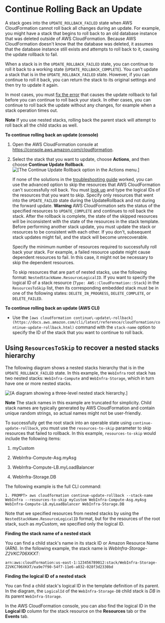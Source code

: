# Continue Rolling Back an Update<a name="using-cfn-updating-stacks-continueupdaterollback"></a>

A stack goes into the `UPDATE_ROLLBACK_FAILED` state when AWS CloudFormation cannot roll back all changes during an update\. For example, you might have a stack that begins to roll back to an old database instance that was deleted outside of AWS CloudFormation\. Because AWS CloudFormation doesn't know that the database was deleted, it assumes that the database instance still exists and attempts to roll back to it, causing the update rollback to fail\.

When a stack is in the `UPDATE_ROLLBACK_FAILED` state, you can continue to roll it back to a working state \(`UPDATE_ROLLBACK_COMPLETE`\)\. You can't update a stack that is in the `UPDATE_ROLLBACK_FAILED` state\. However, if you can continue to roll it back, you can return the stack to its original settings and then try to update it again\.

In most cases, you must [fix the error](https://docs.aws.amazon.com/AWSCloudFormation/latest/UserGuide/troubleshooting.html#troubleshooting-errors-update-rollback-failed) that causes the update rollback to fail before you can continue to roll back your stack\. In other cases, you can continue to roll back the update without any changes, for example when a stack operation times out\.

**Note**
If you use nested stacks, rolling back the parent stack will attempt to roll back all the child stacks as well\.

**To continue rolling back an update \(console\)**

1. Open the AWS CloudFormation console at [https://console\.aws\.amazon\.com/cloudformation](https://console.aws.amazon.com/cloudformation/)\.

1. Select the stack that you want to update, choose **Actions**, and then choose **Continue Update Rollback**\.
![\[The Continue Update Rollback option in the Actions menu.\]](http://docs.aws.amazon.com/AWSCloudFormation/latest/UserGuide/images/cfn-update-stack-continue-update-rollback.png)

   If none of the solutions in the [troubleshooting guide](https://docs.aws.amazon.com/AWSCloudFormation/latest/UserGuide/troubleshooting.html#troubleshooting-errors-update-rollback-failed) worked, you can use the advanced option to skip the resources that AWS CloudFormation can't successfully roll back\. You must [look up](cfn-console-view-stack-data-resources.md) and type the logical IDs of the resources that you want to skip\. Specify only resources that went into the `UPDATE_FAILED` state during the UpdateRollback and not during the forward update\.
**Warning**
AWS CloudFormation sets the status of the specified resources to `UPDATE_COMPLETE` and continues to roll back the stack\. After the rollback is complete, the state of the skipped resources will be inconsistent with the state of the resources in the stack template\. Before performing another stack update, you must update the stack or resources to be consistent with each other\. If you don't, subsequent stack updates might fail, and the stack will become unrecoverable\.

   Specify the minimum number of resources required to successfully roll back your stack\. For example, a failed resource update might cause dependent resources to fail\. In this case, it might not be necessary to skip the dependent resources\.

   To skip resources that are part of nested stacks, use the following format: `NestedStackName.ResourceLogicalID`\. If you want to specify the logical ID of a stack resource \(`Type: AWS::CloudFormation::Stack`\) in the `ResourcesToSkip` list, then its corresponding embedded stack must be in one of the following states: `DELETE_IN_PROGRESS`, `DELETE_COMPLETE`, or `DELETE_FAILED`\.

**To continue rolling back an update \(AWS CLI\)**
+ Use the `[aws cloudformation continue\-update\-rollback](https://docs.aws.amazon.com/cli/latest/reference/cloudformation/continue-update-rollback.html)` command with the `stack-name` option to specify the ID of the stack that you want to continue to roll back\.

## Using `ResourcesToSkip` to recover a nested stacks hierarchy<a name="nested-stacks"></a>

The following diagram shows a nested stacks hierarchy that is in the `UPDATE_ROLLBACK_FAILED` state\. In this example, the `WebInfra` root stack has two nested stacks: `WebInfra-Compute` and `WebInfra-Storage`, which in turn have one or more nested stacks\.

![\[A diagram showing a three-level nested stack hierarchy.\]](http://docs.aws.amazon.com/AWSCloudFormation/latest/UserGuide/images/cfn-update-stack-continue-update-rollback_nested-stacks.png)

**Note**
The stack names in this example are truncated for simplicity\. Child stack names are typically generated by AWS CloudFormation and contain unique random strings, so actual names might not be user\-friendly\.

To successfully get the root stack into an operable state using `continue-update-rollback`, you must use the `resources-to-skip` parameter to skip resources that failed to rollback\. In this example, `resources-to-skip` would include the following items:

1. myCustom

1. WebInfra\-Compute\-Asg\.myAsg

1. WebInfra\-Compute\-LB\.myLoadBalancer

1. WebInfra\-Storage\.DB

The following example is the full CLI command:

```
1. PROMPT> aws cloudformation continue-update-rollback --stack-name WebInfra --resources-to-skip myCustom WebInfra-Compute-Asg.myAsg WebInfra-Compute-LB.myLoadBalancer WebInfra-Storage.DB
```

Note that we specified resources from nested stacks by using the `NestedStackName.ResourceLogicalID` format, but for the resources of the root stack, such as *myCustom*, we specified only the logical ID\.

**Finding the stack name of a nested stack**

You can find a child stack's name in its stack ID or Amazon Resource Name \(ARN\)\. In the following example, the stack name is *WebInfra\-Storage\-Z2VKC706XKXT*:

`arn:aws:cloudformation:us-east-1:123456789012:stack/WebInfra-Storage-Z2VKC706XKXT/ea9e7f90-54f7-11e6-a032-028f3d2330bd`

**Finding the logical ID of a nested stack**

You can find a child stack's logical ID in the template definition of its parent\. In the diagram, the `LogicalId` of the `WebInfra-Storage-DB` child stack is *DB* in its parent `WebInfra-Storage`\.

In the AWS CloudFormation console, you can also find the logical ID in the **Logical ID** column for the stack resource on the **Resources** tab or the **Events** tab\.
